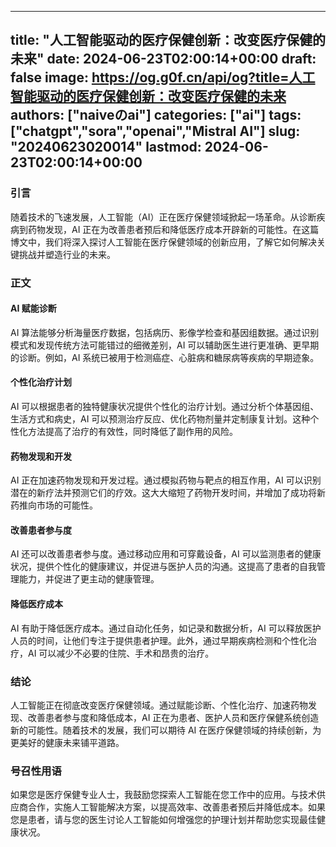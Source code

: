 
---
title: "人工智能驱动的医疗保健创新：改变医疗保健的未来"
date: 2024-06-23T02:00:14+00:00
draft: false
image: https://og.g0f.cn/api/og?title=人工智能驱动的医疗保健创新：改变医疗保健的未来
authors: ["naiveのai"]
categories: ["ai"]
tags: ["chatgpt","sora","openai","Mistral AI"]
slug: "20240623020014"
lastmod: 2024-06-23T02:00:14+00:00
---
### 引言
随着技术的飞速发展，人工智能（AI）正在医疗保健领域掀起一场革命。从诊断疾病到药物发现，AI 正在为改善患者预后和降低医疗成本开辟新的可能性。在这篇博文中，我们将深入探讨人工智能在医疗保健领域的创新应用，了解它如何解决关键挑战并塑造行业的未来。

### 正文

#### AI 赋能诊断
AI 算法能够分析海量医疗数据，包括病历、影像学检查和基因组数据。通过识别模式和发现传统方法可能错过的细微差别，AI 可以辅助医生进行更准确、更早期的诊断。例如，AI 系统已被用于检测癌症、心脏病和糖尿病等疾病的早期迹象。

#### 个性化治疗计划
AI 可以根据患者的独特健康状况提供个性化的治疗计划。通过分析个体基因组、生活方式和病史，AI 可以预测治疗反应、优化药物剂量并定制康复计划。这种个性化方法提高了治疗的有效性，同时降低了副作用的风险。

#### 药物发现和开发
AI 正在加速药物发现和开发过程。通过模拟药物与靶点的相互作用，AI 可以识别潜在的新疗法并预测它们的疗效。这大大缩短了药物开发时间，并增加了成功将新药推向市场的可能性。

#### 改善患者参与度
AI 还可以改善患者参与度。通过移动应用和可穿戴设备，AI 可以监测患者的健康状况，提供个性化的健康建议，并促进与医护人员的沟通。这提高了患者的自我管理能力，并促进了更主动的健康管理。

#### 降低医疗成本
AI 有助于降低医疗成本。通过自动化任务，如记录和数据分析，AI 可以释放医护人员的时间，让他们专注于提供患者护理。此外，通过早期疾病检测和个性化治疗，AI 可以减少不必要的住院、手术和昂贵的治疗。

### 结论
人工智能正在彻底改变医疗保健领域。通过赋能诊断、个性化治疗、加速药物发现、改善患者参与度和降低成本，AI 正在为患者、医护人员和医疗保健系统创造新的可能性。随着技术的发展，我们可以期待 AI 在医疗保健领域的持续创新，为更美好的健康未来铺平道路。

### 号召性用语
如果您是医疗保健专业人士，我鼓励您探索人工智能在您工作中的应用。与技术供应商合作，实施人工智能解决方案，以提高效率、改善患者预后并降低成本。如果您是患者，请与您的医生讨论人工智能如何增强您的护理计划并帮助您实现最佳健康状况。